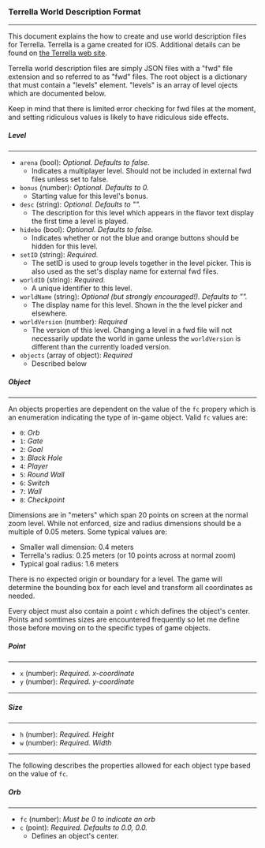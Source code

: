 ### Terrella World Description Format

---

This document explains the how to create and use world description files for Terrella. Terrella is a game created for iOS. Additional details can be found on [the Terrella web site](http://www.quietspark.com/terrella/). 

Terrella world description files are simply JSON files with a "fwd" file extension and so referred to as "fwd" files. The root object is a dictionary that must contain a "levels" element. "levels" is an array of level ojects which are documented below. 

Keep in mind that there is limited error checking for fwd files at the moment, and setting ridiculous values is likely to have ridiculous side effects.

##### Level

---

* `arena` (bool): *Optional. Defaults to false.*
  * Indicates a multiplayer level. Should not be included in external fwd files unless set to false.
* `bonus` (number): *Optional. Defaults to 0.*
  * Starting value for this level's bonus.
* `desc` (string): *Optional. Defaults to "".*
  * The description for this level which appears in the flavor text display the first time a level is played.
* `hidebo` (bool): *Optional. Defaults to false.*
  * Indicates whether or not the blue and orange buttons should be hidden for this level.
* `setID` (string): *Required.*
  * The setID is used to group levels together in the level picker. This is also used as the set's display name for external fwd files.
* `worldID` (string): *Required.*
  * A unique identifier to this level.
* `worldName` (string): *Optional (but strongly encouraged!). Defaults to "".*
  * The display name for this level. Shown in the the level picker and elsewhere.
* `worldVersion` (number): *Required*
  * The version of this level. Changing a level in a fwd file will not necessarily update the world in game unless the `worldVersion` is different than the currently loaded version. 
* `objects` (array of object): *Required*
  * Described below
  
##### Object

---

An objects properties are dependent on the value of the `fc` propery which is an enumeration indicating the type of in-game object. Valid `fc` values are:

* `0`: *Orb*
* `1`: *Gate*
* `2`: *Goal*
* `3`: *Black Hole*
* `4`: *Player*
* `5`: *Round Wall*
* `6`: *Switch*
* `7`: *Wall*
* `8`: *Checkpoint*

Dimensions are in "meters" which span 20 points on screen at the normal zoom level. While not enforced, size and radius dimensions should be a multiple of 0.05 meters. Some typical values are:

* Smaller wall dimension: 0.4 meters
* Terrella's radius: 0.25 meters (or 10 points across at normal zoom)
* Typical goal radius: 1.6 meters

There is no expected origin or boundary for a level. The game will determine the bounding box for each level and transform all coordinates as needed.

Every object must also contain a point `c` which defines the object's center. Points and somtimes sizes are encountered frequently so let me define those before moving on to the specific types of game objects. 

##### Point

---

* `x` (number): *Required. x-coordinate*
* `y` (number): *Required. y-coordinate*

---

##### Size

---

* `h` (number): *Required. Height*
* `w` (number): *Required. Width*

---

The following describes the properties allowed for each object type based on the value of `fc`.

##### Orb

---


* `fc` (number): *Must be 0 to indicate an orb*
* `c` (point): *Required. Defaults to 0.0, 0.0.*
  * Defines an object's center.
